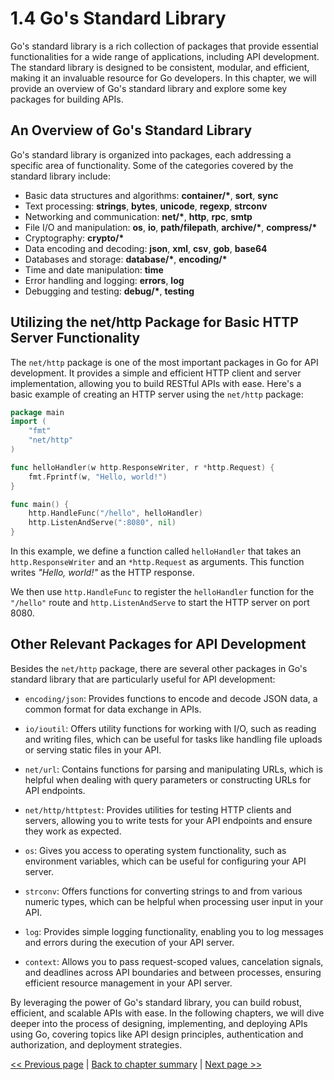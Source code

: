 # 1.4 Go's Standard Library

Go's standard library is a rich collection of packages that provide essential functionalities for a wide range of applications, including API development. The standard library is designed to be consistent, modular, and efficient, making it an invaluable resource for Go developers. In this chapter, we will provide an overview of Go's standard library and explore some key packages for building APIs.

## An Overview of Go's Standard Library

Go's standard library is organized into packages, each addressing a specific area of functionality. Some of the categories covered by the standard library include:
- Basic data structures and algorithms: **container/\***, **sort**, **sync**
- Text processing: **strings**, **bytes**, **unicode**, **regexp**, **strconv**
- Networking and communication: **net/\***, **http**, **rpc**, **smtp**
- File I/O and manipulation: **os**, **io**, **path/filepath**, **archive/\***, **compress/\***
- Cryptography: **crypto/\***
- Data encoding and decoding: **json**, **xml**, **csv**, **gob**, **base64**
- Databases and storage: **database/\***, **encoding/\***
- Time and date manipulation: **time**
- Error handling and logging: **errors**, **log**
- Debugging and testing: **debug/\***, **testing**

## Utilizing the net/http Package for Basic HTTP Server Functionality

The `net/http` package is one of the most important packages in Go for API development. It provides a simple and efficient HTTP client and server implementation, allowing you to build RESTful APIs with ease. Here's a basic example of creating an HTTP server using the `net/http` package:

```go
package main
import (
	"fmt"
	"net/http"
)

func helloHandler(w http.ResponseWriter, r *http.Request) {
	fmt.Fprintf(w, "Hello, world!")
}

func main() {
	http.HandleFunc("/hello", helloHandler)
	http.ListenAndServe(":8080", nil)
}
```

In this example, we define a function called `helloHandler` that takes an `http.ResponseWriter` and an `*http.Request` as arguments. This function writes _"Hello, world!"_ as the HTTP response.

We then use `http.HandleFunc` to register the `helloHandler` function for the `"/hello"` route and `http.ListenAndServe` to start the HTTP server on port 8080.

## Other Relevant Packages for API Development

Besides the `net/http` package, there are several other packages in Go's standard library that are particularly useful for API development:
- `encoding/json`: Provides functions to encode and decode JSON data, a common format for data exchange in APIs.
  
- `io/ioutil`: Offers utility functions for working with I/O, such as reading and writing files, which can be useful for tasks like handling file uploads or serving static files in your API.
  
- `net/url`: Contains functions for parsing and manipulating URLs, which is helpful when dealing with query parameters or constructing URLs for API endpoints.
  
- `net/http/httptest`: Provides utilities for testing HTTP clients and servers, allowing you to write tests for your API endpoints and ensure they work as expected.

- `os`: Gives you access to operating system functionality, such as environment variables, which can be useful for configuring your API server.
  
- `strconv`: Offers functions for converting strings to and from various numeric types, which can be helpful when processing user input in your API.
  
- `log`: Provides simple logging functionality, enabling you to log messages and errors during the execution of your API server.
  
- `context`: Allows you to pass request-scoped values, cancelation signals, and deadlines across API boundaries and between processes, ensuring efficient resource management in your API server.

By leveraging the power of Go's standard library, you can build robust, efficient, and scalable APIs with ease. In the following chapters, we will dive deeper into the process of designing, implementing, and deploying APIs using Go, covering topics like API design principles, authentication and authorization, and deployment strategies.


[<< Previous page](1.3-go-fundamentals.md) | [Back to chapter summary](1-get-started-with-go.md) | [Next page >>](1.5-setting-up-your-go-development-environment.md)